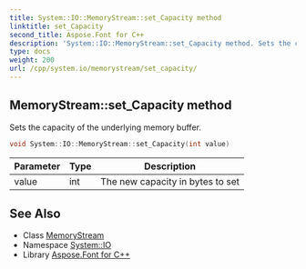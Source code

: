 ```yaml
---
title: System::IO::MemoryStream::set_Capacity method
linktitle: set_Capacity
second_title: Aspose.Font for C++
description: 'System::IO::MemoryStream::set_Capacity method. Sets the capacity of the underlying memory buffer in C++.'
type: docs
weight: 200
url: /cpp/system.io/memorystream/set_capacity/
---
```

## MemoryStream::set_Capacity method


Sets the capacity of the underlying memory buffer.

```cpp
void System::IO::MemoryStream::set_Capacity(int value)
```


| Parameter | Type | Description |
| --- | --- | --- |
| value | int | The new capacity in bytes to set |

## See Also

* Class [MemoryStream](../)
* Namespace [System::IO](../../)
* Library [Aspose.Font for C++](../../../)
